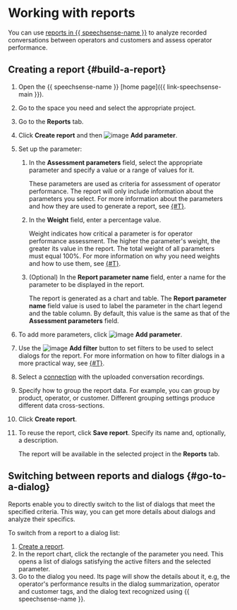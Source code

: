 # Working with reports

You can use [reports in {{ speechsense-name }}](../../concepts/reports.md) to analyze recorded conversations between operators and customers and assess operator performance.

## Creating a report {#build-a-report}

1. Open the {{ speechsense-name }} [home page]({{ link-speechsense-main }}).
1. Go to the space you need and select the appropriate project.
1. Go to the **Reports** tab.
1. Click **Create report** and then ![image](../../../_assets/console-icons/plus.svg) **Add parameter**.
1. Set up the parameter:

   1. In the **Assessment parameters** field, select the appropriate parameter and specify a value or a range of values for it.

      These parameters are used as criteria for assessment of operator performance. The report will only include information about the parameters you select. For more information about the parameters and how they are used to generate a report, see [{#T}](../../concepts/reports.md#parameters).

   1. In the **Weight** field, enter a percentage value.

      Weight indicates how critical a parameter is for operator performance assessment. The higher the parameter's weight, the greater its value in the report. The total weight of all parameters must equal 100%. For more information on why you need weights and how to use them, see [{#T}](../../concepts/reports.md#weight).

   1. (Optional) In the **Report parameter name** field, enter a name for the parameter to be displayed in the report.

      The report is generated as a chart and table. The **Report parameter name** field value is used to label the parameter in the chart legend and the table column. By default, this value is the same as that of the **Assessment parameters** field.

1. To add more parameters, click ![image](../../../_assets/console-icons/plus.svg) **Add parameter**.
1. Use the ![image](../../../_assets/console-icons/plus.svg) **Add filter** button to set filters to be used to select dialogs for the report. For more information on how to filter dialogs in a more practical way, see [{#T}](../../concepts/reports.md#filters).
1. Select a [connection](../../concepts/resources-hierarchy.md#connection) with the uploaded conversation recordings.
1. Specify how to group the report data. For example, you can group by product, operator, or customer. Different grouping settings produce different data cross-sections.
1. Click **Create report**.
1. To reuse the report, click **Save report**. Specify its name and, optionally, a description.

   The report will be available in the selected project in the **Reports** tab.

## Switching between reports and dialogs {#go-to-a-dialog}

Reports enable you to directly switch to the list of dialogs that meet the specified criteria. This way, you can get more details about dialogs and analyze their specifics.

To switch from a report to a dialog list:

1. [Create a report](#build-a-report).
1. In the report chart, click the rectangle of the parameter you need. This opens a list of dialogs satisfying the active filters and the selected parameter.
1. Go to the dialog you need. Its page will show the details about it, e.g, the operator's performance results in the dialog summarization, operator and customer tags, and the dialog text recognized using {{ speechsense-name }}.
